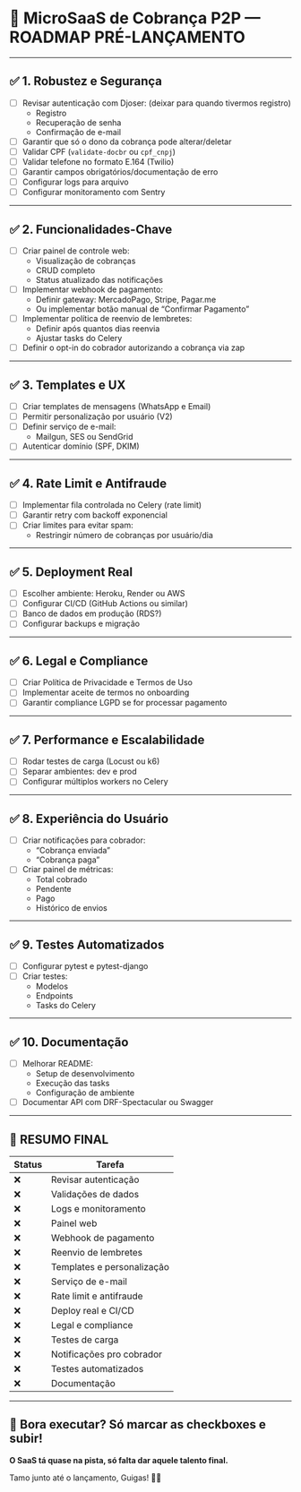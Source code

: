 # 📌 MicroSaaS de Cobrança P2P — ROADMAP PRÉ-LANÇAMENTO

---

## ✅ 1. Robustez e Segurança

- [ ] Revisar autenticação com Djoser: (deixar para quando tivermos registro)
  - Registro
  - Recuperação de senha
  - Confirmação de e-mail
- [ ] Garantir que só o dono da cobrança pode alterar/deletar
- [ ] Validar CPF (`validate-docbr` ou `cpf_cnpj`)
- [ ] Validar telefone no formato E.164 (Twilio)
- [ ] Garantir campos obrigatórios/documentação de erro
- [ ] Configurar logs para arquivo
- [ ] Configurar monitoramento com Sentry

---

## ✅ 2. Funcionalidades-Chave

- [ ] Criar painel de controle web:
  - Visualização de cobranças
  - CRUD completo
  - Status atualizado das notificações
- [ ] Implementar webhook de pagamento:
  - Definir gateway: MercadoPago, Stripe, Pagar.me
  - Ou implementar botão manual de “Confirmar Pagamento”
- [ ] Implementar política de reenvio de lembretes:
  - Definir após quantos dias reenvia
  - Ajustar tasks do Celery
- [ ] Definir o opt-in do cobrador autorizando a cobrança via zap

---

## ✅ 3. Templates e UX

- [ ] Criar templates de mensagens (WhatsApp e Email)
- [ ] Permitir personalização por usuário (V2)
- [ ] Definir serviço de e-mail:
  - Mailgun, SES ou SendGrid
- [ ] Autenticar domínio (SPF, DKIM)

---

## ✅ 4. Rate Limit e Antifraude

- [ ] Implementar fila controlada no Celery (rate limit)
- [ ] Garantir retry com backoff exponencial
- [ ] Criar limites para evitar spam:
  - Restringir número de cobranças por usuário/dia

---

## ✅ 5. Deployment Real

- [ ] Escolher ambiente: Heroku, Render ou AWS
- [ ] Configurar CI/CD (GitHub Actions ou similar)
- [ ] Banco de dados em produção (RDS?)
- [ ] Configurar backups e migração

---

## ✅ 6. Legal e Compliance

- [ ] Criar Política de Privacidade e Termos de Uso
- [ ] Implementar aceite de termos no onboarding
- [ ] Garantir compliance LGPD se for processar pagamento

---

## ✅ 7. Performance e Escalabilidade

- [ ] Rodar testes de carga (Locust ou k6)
- [ ] Separar ambientes: dev e prod
- [ ] Configurar múltiplos workers no Celery

---

## ✅ 8. Experiência do Usuário

- [ ] Criar notificações para cobrador:
  - “Cobrança enviada”
  - “Cobrança paga”
- [ ] Criar painel de métricas:
  - Total cobrado
  - Pendente
  - Pago
  - Histórico de envios

---

## ✅ 9. Testes Automatizados

- [ ] Configurar pytest e pytest-django
- [ ] Criar testes:
  - Modelos
  - Endpoints
  - Tasks do Celery

---

## ✅ 10. Documentação

- [ ] Melhorar README:
  - Setup de desenvolvimento
  - Execução das tasks
  - Configuração de ambiente
- [ ] Documentar API com DRF-Spectacular ou Swagger

---

## 🚀 RESUMO FINAL

| Status | Tarefa                                   |
|---------|-----------------------------------------|
| ❌       | Revisar autenticação                   |
| ❌       | Validações de dados                    |
| ❌       | Logs e monitoramento                   |
| ❌       | Painel web                             |
| ❌       | Webhook de pagamento                   |
| ❌       | Reenvio de lembretes                   |
| ❌       | Templates e personalização             |
| ❌       | Serviço de e-mail                      |
| ❌       | Rate limit e antifraude                |
| ❌       | Deploy real e CI/CD                    |
| ❌       | Legal e compliance                     |
| ❌       | Testes de carga                        |
| ❌       | Notificações pro cobrador              |
| ❌       | Testes automatizados                   |
| ❌       | Documentação                           |

---

## 🚨 Bora executar? Só marcar as checkboxes e subir!  
**O SaaS tá quase na pista, só falta dar aquele talento final.**  

Tamo junto até o lançamento, Guigas! 🚀💥  
